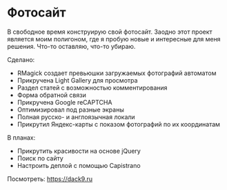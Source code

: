 # Фотосайт

В свободное время конструирую свой фотосайт. Заодно этот проект является моим полигоном, где я пробую новые и интересные для меня решения. Что-то оставляю, что-то убираю.

Сделано:
* RMagick создает превьюшки загружаемых фотографий автоматом
* Прикручена Light Gallery для просмотра
* Раздел статей с возможностью комментирования
* Форма обратной связи
* Прикручена Google reCAPTCHA
* Оптимизировал под разные экраны
* Полная русско- и англоязычная локали
* Прикрутил Яндекс-карты с показом фотографий по их координатам

В планах:
* Прикрутить красивости на основе jQuery
* Поиск по сайту
* Настроить деплой с помощью Capistrano

Посмотреть:
https://dack9.ru
